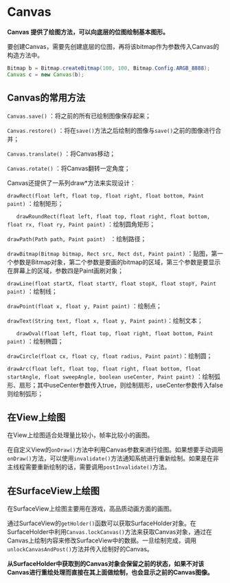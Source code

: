 # Canvas

**Canvas 提供了绘图方法，可以向底层的位图绘制基本图形。**

要创建Canvas，需要先创建底层的位图，再将该bitmap作为参数传入Canvas的构造方法中。

``` java
Bitmap b = Bitmap.createBitmap(100, 100, Bitmap.Config.ARGB_8888);
Canvas c = new Canvas(b);
```

## Canvas的常用方法
`Canvas.save()` ：将之前的所有已绘制图像保存起来；

`Canvas.restore()` ：将在`save()`方法之后绘制的图像与`save()`之前的图像进行合并；

`Canvas.translate()` ：将Canvas移动；

`Canvas.rotate()` ：将Canvas翻转一定角度；



Canvas还提供了一系列draw*方法来实现设计：

`drawRect(float left, float top, float right, float bottom, Paint paint)` ：绘制矩形；

`	drawRoundRect(float left, float top, float right, float bottom, float rx, float ry, Paint paint)` ：绘制圆角矩形；

`drawPath(Path path, Paint paint) ` ：绘制路径；

`drawBitmap(Bitmap bitmap, Rect src, Rect dst, Paint paint)` ：贴图，第一个参数是Bitmap对象，第二个参数是要画的bitmap的区域，第三个参数是要显示在屏幕上的区域，参数四是Paint画刷对象；

`drawLine(float startX, float startY, float stopX, float stopY, Paint paint)` ：绘制线；

`drawPoint(float x, float y, Paint paint)` ：绘制点；

`drawText(String text, float x, float y, Paint paint)`：绘制文本；

`	drawOval(float left, float top, float right, float bottom, Paint paint)` ：绘制椭圆；

`drawCircle(float cx, float cy, float radius, Paint paint)`：绘制圆；

`drawArc(float left, float top, float right, float bottom, float startAngle, float sweepAngle, boolean useCenter, Paint paint)` ：绘制弧形、扇形；其中useCenter参数传入true，则绘制扇形，useCenter参数传入false则绘制弧形；

## 在View上绘图

在View上绘图适合处理量比较小，帧率比较小的画图。

在自定义View的`onDraw()`方法中利用Canvas参数来进行绘图。如果想要手动调用`onDraw()`方法，可以使用`invalidate()`方法通知系统进行重新绘制。如果是在非主线程需要重新绘制的话，需要调用`postInvalidate()`方法。

## 在SurfaceView上绘图

在SurfaceView上绘图主要用在游戏，高品质动画方面的画图。

通过SurfaceView的`getHolder()`函数可以获取SurfaceHolder对象。在SurfaceHolder中利用`Canvas.lockCanvas()`方法来获取Canvas对象，通过在Canvas上绘制内容来修改SurfaceView中的数据。一旦绘制完成，调用`unlockCanvasAndPost()`方法并传入绘制好的Canvas。

**从SurfaceHolder中获取到的Canvas对象会保留之前的状态，如果不对该Canvas进行重绘处理而直接在其上面做绘制，也会显示之前的Canvas图像。**



